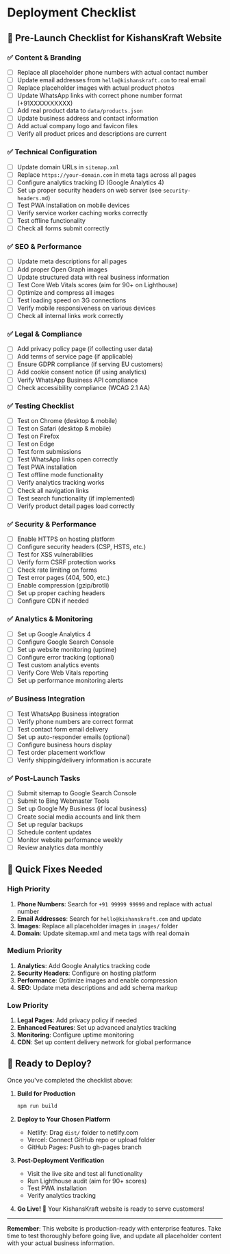# Deployment Checklist

## 🚀 Pre-Launch Checklist for KishansKraft Website

### ✅ Content & Branding
- [ ] Replace all placeholder phone numbers with actual contact number
- [ ] Update email addresses from `hello@kishanskraft.com` to real email
- [ ] Replace placeholder images with actual product photos
- [ ] Update WhatsApp links with correct phone number format (+91XXXXXXXXXX)
- [ ] Add real product data to `data/products.json`
- [ ] Update business address and contact information
- [ ] Add actual company logo and favicon files
- [ ] Verify all product prices and descriptions are current

### ✅ Technical Configuration
- [ ] Update domain URLs in `sitemap.xml`
- [ ] Replace `https://your-domain.com` in meta tags across all pages
- [ ] Configure analytics tracking ID (Google Analytics 4)
- [ ] Set up proper security headers on web server (see `security-headers.md`)
- [ ] Test PWA installation on mobile devices
- [ ] Verify service worker caching works correctly
- [ ] Test offline functionality
- [ ] Check all forms submit correctly

### ✅ SEO & Performance
- [ ] Update meta descriptions for all pages
- [ ] Add proper Open Graph images
- [ ] Update structured data with real business information
- [ ] Test Core Web Vitals scores (aim for 90+ on Lighthouse)
- [ ] Optimize and compress all images
- [ ] Test loading speed on 3G connections
- [ ] Verify mobile responsiveness on various devices
- [ ] Check all internal links work correctly

### ✅ Legal & Compliance
- [ ] Add privacy policy page (if collecting user data)
- [ ] Add terms of service page (if applicable)
- [ ] Ensure GDPR compliance (if serving EU customers)
- [ ] Add cookie consent notice (if using analytics)
- [ ] Verify WhatsApp Business API compliance
- [ ] Check accessibility compliance (WCAG 2.1 AA)

### ✅ Testing Checklist
- [ ] Test on Chrome (desktop & mobile)
- [ ] Test on Safari (desktop & mobile)
- [ ] Test on Firefox
- [ ] Test on Edge
- [ ] Test form submissions
- [ ] Test WhatsApp links open correctly
- [ ] Test PWA installation
- [ ] Test offline mode functionality
- [ ] Verify analytics tracking works
- [ ] Check all navigation links
- [ ] Test search functionality (if implemented)
- [ ] Verify product detail pages load correctly

### ✅ Security & Performance
- [ ] Enable HTTPS on hosting platform
- [ ] Configure security headers (CSP, HSTS, etc.)
- [ ] Test for XSS vulnerabilities
- [ ] Verify form CSRF protection works
- [ ] Check rate limiting on forms
- [ ] Test error pages (404, 500, etc.)
- [ ] Enable compression (gzip/brotli)
- [ ] Set up proper caching headers
- [ ] Configure CDN if needed

### ✅ Analytics & Monitoring
- [ ] Set up Google Analytics 4
- [ ] Configure Google Search Console
- [ ] Set up website monitoring (uptime)
- [ ] Configure error tracking (optional)
- [ ] Test custom analytics events
- [ ] Verify Core Web Vitals reporting
- [ ] Set up performance monitoring alerts

### ✅ Business Integration
- [ ] Test WhatsApp Business integration
- [ ] Verify phone numbers are correct format
- [ ] Test contact form email delivery
- [ ] Set up auto-responder emails (optional)
- [ ] Configure business hours display
- [ ] Test order placement workflow
- [ ] Verify shipping/delivery information is accurate

### ✅ Post-Launch Tasks
- [ ] Submit sitemap to Google Search Console
- [ ] Submit to Bing Webmaster Tools
- [ ] Set up Google My Business (if local business)
- [ ] Create social media accounts and link them
- [ ] Set up regular backups
- [ ] Schedule content updates
- [ ] Monitor website performance weekly
- [ ] Review analytics data monthly

## 🔧 Quick Fixes Needed

### High Priority
1. **Phone Numbers**: Search for `+91 99999 99999` and replace with actual number
2. **Email Addresses**: Search for `hello@kishanskraft.com` and update
3. **Images**: Replace all placeholder images in `images/` folder
4. **Domain**: Update sitemap.xml and meta tags with real domain

### Medium Priority
1. **Analytics**: Add Google Analytics tracking code
2. **Security Headers**: Configure on hosting platform
3. **Performance**: Optimize images and enable compression
4. **SEO**: Update meta descriptions and add schema markup

### Low Priority
1. **Legal Pages**: Add privacy policy if needed
2. **Enhanced Features**: Set up advanced analytics tracking
3. **Monitoring**: Configure uptime monitoring
4. **CDN**: Set up content delivery network for global performance

## 🚀 Ready to Deploy?

Once you've completed the checklist above:

1. **Build for Production**
   ```bash
   npm run build
   ```

2. **Deploy to Your Chosen Platform**
   - Netlify: Drag `dist/` folder to netlify.com
   - Vercel: Connect GitHub repo or upload folder
   - GitHub Pages: Push to gh-pages branch

3. **Post-Deployment Verification**
   - Visit the live site and test all functionality
   - Run Lighthouse audit (aim for 90+ scores)
   - Test PWA installation
   - Verify analytics tracking

4. **Go Live! 🎉**
   Your KishansKraft website is ready to serve customers!

---

**Remember**: This website is production-ready with enterprise features. Take time to test thoroughly before going live, and update all placeholder content with your actual business information.